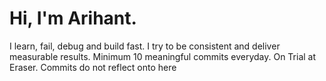 # Hi, I'm Arihant.
I learn, fail, debug and build fast. I try to be consistent and deliver measurable results. Minimum 10 meaningful commits everyday. On Trial at Eraser. Commits do not reflect onto here

